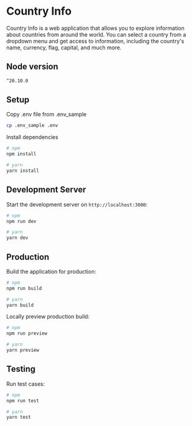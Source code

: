 # Country Info

Country Info is a web application that allows you to explore information about countries from around the world. You can select a country from a dropdown menu and get access to information, including the country's name, currency, flag, capital, and much more.

## Node version

```bash
^20.10.0
```

## Setup

Copy .env file from .env_sample

```bash
cp .env_sample .env
```

Install dependencies

```bash
# npm
npm install

# yarn
yarn install
```

## Development Server

Start the development server on `http://localhost:3000`:

```bash
# npm
npm run dev

# yarn
yarn dev
```

## Production

Build the application for production:

```bash
# npm
npm run build

# yarn
yarn build
```

Locally preview production build:

```bash
# npm
npm run preview

# yarn
yarn preview
```

## Testing

Run test cases:

```bash
# npm
npm run test

# yarn
yarn test
```
